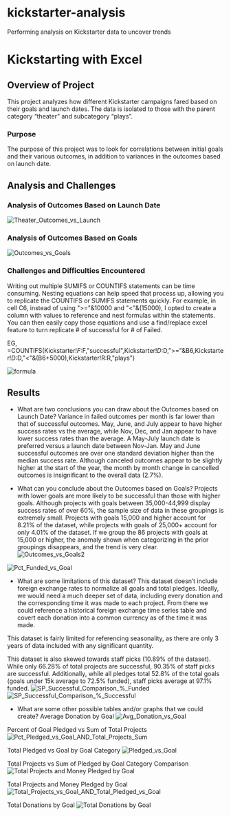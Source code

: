 # kickstarter-analysis
Performing analysis on Kickstarter data to uncover trends
# Kickstarting with Excel

## Overview of Project
This project analyzes how different Kickstarter campaigns fared based on their goals and launch dates.  The data is isolated to those with the parent category “theater” and subcategory “plays”.

### Purpose
The purpose of this project was to look for correlations between initial goals and their various outcomes, in addition to variances in the outcomes based on launch date.

## Analysis and Challenges

### Analysis of Outcomes Based on Launch Date
![Theater_Outcomes_vs_Launch](https://user-images.githubusercontent.com/88443672/130395738-41fba801-9780-4232-8d03-d59f5f406d16.png)


### Analysis of Outcomes Based on Goals
![Outcomes_vs_Goals](https://user-images.githubusercontent.com/88443672/130395701-43ab5471-5adf-44c5-8acd-059710f448bf.png)

### Challenges and Difficulties Encountered
Writing out multiple SUMIFS or COUNTIFS statements can be time consuming.  Nesting equations can help speed that process up, allowing you to replicate the COUNTIFS or SUMIFS statements quickly.  For example, in cell C6, instead of using ">="&10000 and "<"&(15000), I opted to create a column with values to reference and nest formulas within the statements.  You can then easily copy those equations and use a find/replace excel feature to turn replicate # of successful for # of Failed.  

EG, =COUNTIFS(Kickstarter!$F:$F,"successful",Kickstarter!$D:$D,">="&B6,Kickstarter!$D:$D,"<"&(B6+5000),Kickstarter!R:R,"plays")

![formula](https://user-images.githubusercontent.com/88443672/130397649-2c31ff5a-4e94-4909-a3e4-825ecedd188a.png)


## Results

- What are two conclusions you can draw about the Outcomes based on Launch Date?
Variance in failed outcomes per month is far lower than that of successful outcomes.  May, June, and July appear to have higher success rates vs the average, while Nov, Dec, and Jan appear to have lower success rates than the average.  A May-July launch date is preferred versus a launch date between Nov-Jan.  May and June successful outcomes are over one standard deviation higher than the median success rate.  Although canceled outcomes appear to be slightly higher at the start of the year, the month by month change in cancelled outcomes is insignificant to the overall data (2.7%).

- What can you conclude about the Outcomes based on Goals?
Projects with lower goals are more likely to be successful than those with higher goals.  Although projects with goals between 35,000-44,999 display success rates of over 60%, the sample size of data in these groupings is extremely small.  Projects with goals 15,000 and higher account for 8.21% of the dataset, while projects with goals of 25,000+ account for only 4.01% of the dataset.  If we group the 86 projects with goals at 15,000 or higher, the anomaly shown when categorizing in the prior groupings disappears, and the trend is very clear.    
![Outcomes_vs_Goals2](https://user-images.githubusercontent.com/88443672/130396497-5dbc64bf-85e9-4a8e-8b79-58e6b607ca69.png)

![Pct_Funded_vs_Goal](https://user-images.githubusercontent.com/88443672/130444148-c5a099bb-9167-4a18-b63a-d07d37956e5c.png)

- What are some limitations of this dataset?
This dataset doesn’t include foreign exchange rates to normalize all goals and total pledges.  Ideally, we would need a much deeper set of data, including every donation and the corresponding time it was made to each project.  From there we could reference a historical foreign exchange time series table and covert each donation into a common currency as of the time it was made.

This dataset is fairly limited for referencing seasonality, as there are only 3 years of data included with any significant quantity.

This dataset is also skewed towards staff picks (10.89% of the dataset).  While only 66.28% of total projects are successful, 90.35% of staff picks are successful.  Additionally, while all pledges total 52.8% of the total goals (goals under 15k average to 72.5% funded), staff picks average at 97.1% funded.
 ![SP_Successful_Comparison_%_Funded](https://user-images.githubusercontent.com/88443672/130395782-d52e2a2e-cdb9-4fd3-bda7-9defa075b8b4.png)
![SP_Successful_Comparison_%_Successful](https://user-images.githubusercontent.com/88443672/130395810-1a04babd-c5ab-454c-988a-25ec0c760bd4.png)



- What are some other possible tables and/or graphs that we could create?
Average Donation by Goal
![Avg_Donation_vs_Goal](https://user-images.githubusercontent.com/88443672/130395893-cc331316-a791-4c68-9a28-27661d62f485.png)

Percent of Goal Pledged vs Sum of Total Projects
![Pct_Pledged_vs_Goal_AND_Total_Projects_Sum](https://user-images.githubusercontent.com/88443672/130443968-c5858174-4d0d-447d-aaeb-e2b3b5562f9a.png)

Total Pledged vs Goal by Goal Category
![Pledged_vs_Goal](https://user-images.githubusercontent.com/88443672/130396180-3378b25b-d3f7-465a-b39b-1c127e3f1162.png)

Total Projects vs Sum of Pledged by Goal Category Comparison
![Total Projects and Money Pledged by Goal](https://user-images.githubusercontent.com/88443672/130395988-f02e851d-55f8-416b-b88a-4c6c7cc64592.png)

Total Projects and Money Pledged by Goal
![Total_Projects_vs_Goal_AND_Total_Pledged_vs_Goal](https://user-images.githubusercontent.com/88443672/130395861-18d1d98c-368b-4ecf-aef7-81dd367c2709.png)

Total Donations by Goal
![Total Donations by Goal](https://user-images.githubusercontent.com/88443672/130396669-361aef2e-1bfd-40ce-9bbc-db21b30f628b.png)
